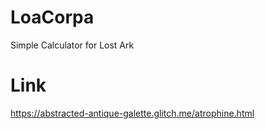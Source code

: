 # LoaCorpa
Simple Calculator for Lost Ark 

# Link
https://abstracted-antique-galette.glitch.me/atrophine.html
